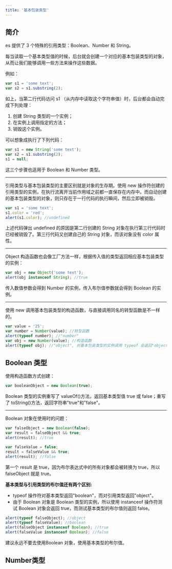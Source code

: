 ```yaml
---
title: '基本包装类型'
---
```


## 简介

es 提供了 3 个特殊的引用类型：Boolean、Number 和 String。

每当读取一个基本类型值的时候，后台就会创建一个对应的基本包装类型的对象，从而让我们能够调用一些方法来操作这些数据。

例如：

```js
var s1 = 'some text';
var s2 = s1.substring(2);
```

如上，当第二行代码访问 s1 （从内存中读取这个字符串值）时，后台都会自动完成下列处理：

1. 创建 String 类型的一个实例；
2. 在实例上调用指定的方法；
3. 销毁这个实例。

可以想象成执行了下列代码：

```js
var s1 = new String('some text');
var s2 = s1.substring(2);
s1 = null;
```

这三个步骤也适用于 Boolean 和 Number 类型。

<hr>

引用类型与基本包装类型的主要区别就是对象的生存期。使用 new 操作符创建的引用类型的实例，在执行流离开当前作用域之前都一直保存在内存中。而自动创建的基本包装类型的对象，则只存在于一行代码的执行瞬间，然后立即被销毁。

```js
var s1 = 'some text';
s1.color = 'red';
alert(s1.color); //undefined
```

上述代码弹出 undefined 的原因是第二行创建的 String 对象在执行第三行代码时已经被销毁了。第三行代码又创建自己的 String 对象，而该对象没有 color 属性。

<hr>

Object 构造函数也会像工厂方法一样，根据传入值的类型返回相应基本包装类型的实例：

```js
var obj = new Object('some text');
alert(obj instanceof String); //true
```

传入数值参数会得到 Number 的实例，传入布尔值参数就会得到 Boolean 的实例。

<hr>

使用 new 调用基本包装类型的构造函数，与直接调用同名的转型函数是不一样的。

```js
var value = '25';
var number = Number(value); //转型函数
alert(typeof number); //"number"
var obj = new Number(value); //构造函数
alert(typeof obj); //"object", 对基本包装类型的实例调用 typeof 会返回"object"
```

## Boolean 类型

使用构造函数方式创建：

```js
var booleanObject = new Boolean(true);
```

Boolean 类型的实例重写了 valueOf()方法，返回基本类型值 true 或 false；重写了 toString()方法，返回字符串"true"和"false"。

<hr>

Boolean 对象在使用时的问题：

```js
var falseObject = new Boolean(false);
var result = falseObject && true;
alert(result); //true

var falseValue = false;
result = falseValue && true;
alert(result); //false
```

第一个 result 是 true，因为布尔表达式中的所有对象都会被转换为 true，所以 falseObject 就是 true。

<b>基本类型与引用类型的布尔值还有两个区别:</b>

- typeof 操作符对基本类型返回"boolean"，而对引用类型返回"object"。
- 由于 Boolean 对象是 Boolean 类型的实例，所以使用 instanceof 操作符测试 Boolean 对象会返回 true，而测试基本类型的布尔值则返回 false。

```js
alert(typeof falseObject); //object
alert(typeof falseValue); //boolean
alert(falseObject instanceof Boolean); //true
alert(falseValue instanceof Boolean); //false
```

建议永远不要去使用Boolean 对象，使用基本类型的布尔值。

## Number类型


